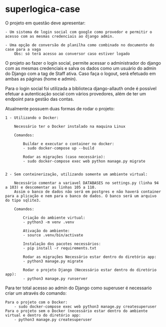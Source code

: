 # superlogica-case

O projeto em questão deve apresentar: 

    - Um sistema de login social com google como provedor e permitir o acesso com as mesmas credenciais ao django admin.

    - Uma opção de conversão de planilha como combinado no documento do case para a vaga
        Obs: só terá acesso ao conversor caso estiver logado


O projeto ao fazer o login social, permite acessar o administrador do django com as mesmas credenciais e salva os dados como um usuário do admin do Django com a tag de Staff ativa.
Caso faça o logout, será efetuado em ambas as páginas (home e admin).

Para o login social foi utilizada a biblioteca django-allauth onde é possível efetuar a autenticação social com vários provedores, além de ter um endpoint para gestão das contas.


Atualmente possuem duas formas de rodar o projeto:

    1 - Utilizando o Docker:
        
        Necessário ter o Docker instalado na maquina Linux

        Comandos:
            
            Buildar e executar o container no docker:
            - sudo docker-compose up --build

            Rodar as migrações (caso necessário):
            - sudo docker-compose exec web python manage.py migrate
            

    2 - Sem conteinerização, utilizando somente um ambiente virtual:
        
        Necessário comentar a variavel DATABASES no settings.py (linha 94 a 103) e descomentar as linhas 105 a 110.
        Assim o banco de dados não será em postgres e não haverá container para a plicação e nem para o banco de dados. O banco será um arquivo do tipo sqlite3.

        Comandos:

            Criação do ambiente virtual:
            - python3 -m venv .venv

            Ativação do ambiente:
            - source .venv/bin/activate
            
            Instalação dos pacotes necessários:
            - pip install -r requirements.txt
                
            Rodar as migrações Necessário estar dentro do diretório app:
            - python3 manage.py migrate
    
            Rodar o projeto Django (Necessário estar dentro do diretório app):
            - python3 manage.py runserver



Para ter total acesso ao admin do Django como superuser é necessario criar um através do comando:

    Para o projeto com o Docker:
        - sudo docker-compose exec web python3 manage.py createsuperuser
    Para o projeto sem o Docker (necessário estar dentro do ambiente virtual e dentro do diretório app:
        - python3 manage.py createsuperuser
            
        
